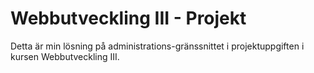 # Webbutveckling III - Projekt
Detta är min lösning på administrations-gränssnittet i projektuppgiften i kursen Webbutveckling III.
